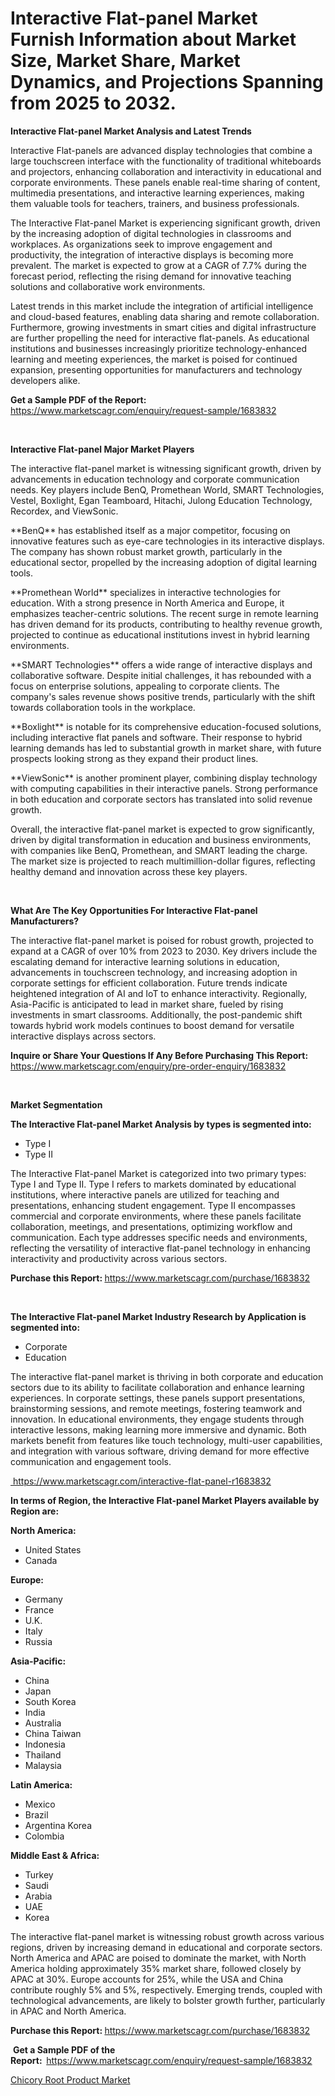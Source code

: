 <p><h1>Interactive Flat-panel Market Furnish Information about Market Size, Market Share, Market Dynamics, and Projections Spanning from 2025 to 2032.</h1></p><p><strong>Interactive Flat-panel Market Analysis and Latest Trends</strong></p>
<p><p>Interactive Flat-panels are advanced display technologies that combine a large touchscreen interface with the functionality of traditional whiteboards and projectors, enhancing collaboration and interactivity in educational and corporate environments. These panels enable real-time sharing of content, multimedia presentations, and interactive learning experiences, making them valuable tools for teachers, trainers, and business professionals.</p><p>The Interactive Flat-panel Market is experiencing significant growth, driven by the increasing adoption of digital technologies in classrooms and workplaces. As organizations seek to improve engagement and productivity, the integration of interactive displays is becoming more prevalent. The market is expected to grow at a CAGR of 7.7% during the forecast period, reflecting the rising demand for innovative teaching solutions and collaborative work environments.</p><p>Latest trends in this market include the integration of artificial intelligence and cloud-based features, enabling data sharing and remote collaboration. Furthermore, growing investments in smart cities and digital infrastructure are further propelling the need for interactive flat-panels. As educational institutions and businesses increasingly prioritize technology-enhanced learning and meeting experiences, the market is poised for continued expansion, presenting opportunities for manufacturers and technology developers alike.</p></p>
<p><strong>Get a Sample PDF of the Report:&nbsp;</strong> <a href="https://www.marketscagr.com/enquiry/request-sample/1683832?utm_campaign=3292&utm_medium=2&utm_source=Github&utm_content=ia&utm_term=26032025&utm_id=interactive-flat-panel">https://www.marketscagr.com/enquiry/request-sample/1683832</a></p>
<p>&nbsp;</p>
<p><strong>Interactive Flat-panel Major Market Players</strong></p>
<p><p>The interactive flat-panel market is witnessing significant growth, driven by advancements in education technology and corporate communication needs. Key players include BenQ, Promethean World, SMART Technologies, Vestel, Boxlight, Egan Teamboard, Hitachi, Julong Education Technology, Recordex, and ViewSonic.</p><p>**BenQ** has established itself as a major competitor, focusing on innovative features such as eye-care technologies in its interactive displays. The company has shown robust market growth, particularly in the educational sector, propelled by the increasing adoption of digital learning tools.</p><p>**Promethean World** specializes in interactive technologies for education. With a strong presence in North America and Europe, it emphasizes teacher-centric solutions. The recent surge in remote learning has driven demand for its products, contributing to healthy revenue growth, projected to continue as educational institutions invest in hybrid learning environments.</p><p>**SMART Technologies** offers a wide range of interactive displays and collaborative software. Despite initial challenges, it has rebounded with a focus on enterprise solutions, appealing to corporate clients. The company's sales revenue shows positive trends, particularly with the shift towards collaboration tools in the workplace.</p><p>**Boxlight** is notable for its comprehensive education-focused solutions, including interactive flat panels and software. Their response to hybrid learning demands has led to substantial growth in market share, with future prospects looking strong as they expand their product lines.</p><p>**ViewSonic** is another prominent player, combining display technology with computing capabilities in their interactive panels. Strong performance in both education and corporate sectors has translated into solid revenue growth.</p><p>Overall, the interactive flat-panel market is expected to grow significantly, driven by digital transformation in education and business environments, with companies like BenQ, Promethean, and SMART leading the charge. The market size is projected to reach multimillion-dollar figures, reflecting healthy demand and innovation across these key players.</p></p>
<p>&nbsp;</p>
<p><strong>What Are The Key Opportunities For Interactive Flat-panel Manufacturers?</strong></p>
<p><p>The interactive flat-panel market is poised for robust growth, projected to expand at a CAGR of over 10% from 2023 to 2030. Key drivers include the escalating demand for interactive learning solutions in education, advancements in touchscreen technology, and increasing adoption in corporate settings for efficient collaboration. Future trends indicate heightened integration of AI and IoT to enhance interactivity. Regionally, Asia-Pacific is anticipated to lead in market share, fueled by rising investments in smart classrooms. Additionally, the post-pandemic shift towards hybrid work models continues to boost demand for versatile interactive displays across sectors.</p></p>
<p><strong>Inquire or Share Your Questions If Any Before Purchasing This Report:</strong> <a href="https://www.marketscagr.com/enquiry/pre-order-enquiry/1683832?utm_campaign=3292&utm_medium=2&utm_source=Github&utm_content=ia&utm_term=26032025&utm_id=interactive-flat-panel">https://www.marketscagr.com/enquiry/pre-order-enquiry/1683832</a></p>
<p>&nbsp;</p>
<p><strong>Market Segmentation</strong></p>
<p><strong>The Interactive Flat-panel Market Analysis by types is segmented into:</strong></p>
<p><ul><li>Type I</li><li>Type II</li></ul></p>
<p><p>The Interactive Flat-panel Market is categorized into two primary types: Type I and Type II. Type I refers to markets dominated by educational institutions, where interactive panels are utilized for teaching and presentations, enhancing student engagement. Type II encompasses commercial and corporate environments, where these panels facilitate collaboration, meetings, and presentations, optimizing workflow and communication. Each type addresses specific needs and environments, reflecting the versatility of interactive flat-panel technology in enhancing interactivity and productivity across various sectors.</p></p>
<p><strong>Purchase this Report:&nbsp;</strong><a href="https://www.marketscagr.com/purchase/1683832?utm_campaign=3292&utm_medium=2&utm_source=Github&utm_content=ia&utm_term=26032025&utm_id=interactive-flat-panel">https://www.marketscagr.com/purchase/1683832</a></p>
<p>&nbsp;</p>
<p><strong>The Interactive Flat-panel Market Industry Research by Application is segmented into:</strong></p>
<p><ul><li>Corporate</li><li>Education</li></ul></p>
<p><p>The interactive flat-panel market is thriving in both corporate and education sectors due to its ability to facilitate collaboration and enhance learning experiences. In corporate settings, these panels support presentations, brainstorming sessions, and remote meetings, fostering teamwork and innovation. In educational environments, they engage students through interactive lessons, making learning more immersive and dynamic. Both markets benefit from features like touch technology, multi-user capabilities, and integration with various software, driving demand for more effective communication and engagement tools.</p></p>
<p><a href="https://www.marketscagr.com/interactive-flat-panel-r1683832?utm_campaign=3292&utm_medium=2&utm_source=Github&utm_content=ia&utm_term=26032025&utm_id=interactive-flat-panel">&nbsp;https://www.marketscagr.com/interactive-flat-panel-r1683832</a></p>
<p><strong>In terms of Region, the Interactive Flat-panel Market Players available by Region are:</strong></p>
<p>
    <p> <strong> North America: </strong>
        <ul>
            <li>United States</li>
            <li>Canada</li>
        </ul>
        </p> 
    <p> <strong> Europe: </strong>
        <ul>
            <li>Germany</li>
            <li>France</li>
            <li>U.K.</li>
            <li>Italy</li>
            <li>Russia</li>
        </ul>
        </p> 
    <p> <strong> Asia-Pacific: </strong>
        <ul>
            <li>China</li>
            <li>Japan</li>
            <li>South Korea</li>
            <li>India</li>
            <li>Australia</li>
            <li>China Taiwan</li>
            <li>Indonesia</li>
            <li>Thailand</li>
            <li>Malaysia</li>
        </ul>
        </p> 
    <p> <strong> Latin America: </strong>
        <ul>
            <li>Mexico</li>
            <li>Brazil</li>
            <li>Argentina Korea</li>
            <li>Colombia</li>
        </ul>
        </p> 
    <p> <strong> Middle East & Africa: </strong>
        <ul>
            <li>Turkey</li>
            <li>Saudi</li>
            <li>Arabia</li>
            <li>UAE</li>
            <li>Korea</li>
        </ul>
    </p>
    </p>
<p><p>The interactive flat-panel market is witnessing robust growth across various regions, driven by increasing demand in educational and corporate sectors. North America and APAC are poised to dominate the market, with North America holding approximately 35% market share, followed closely by APAC at 30%. Europe accounts for 25%, while the USA and China contribute roughly 5% and 5%, respectively. Emerging trends, coupled with technological advancements, are likely to bolster growth further, particularly in APAC and North America.</p></p>
<p><strong>Purchase this Report: </strong><a href="https://www.marketscagr.com/purchase/1683832?utm_campaign=3292&utm_medium=2&utm_source=Github&utm_content=ia&utm_term=26032025&utm_id=interactive-flat-panel">https://www.marketscagr.com/purchase/1683832</a></p>
<p>&nbsp;<strong>Get a Sample PDF of the Report:&nbsp;&nbsp;</strong><a href="https://www.marketscagr.com/enquiry/request-sample/1683832?utm_campaign=3292&utm_medium=2&utm_source=Github&utm_content=ia&utm_term=26032025&utm_id=interactive-flat-panel">https://www.marketscagr.com/enquiry/request-sample/1683832</a></p>
<p><strong></strong></p>
<p><p><a href="https://github.com/stickkinkel/Market-Research-Report-List-1/blob/main/chicory-root-product-market.md?utm_campaign=3292&utm_medium=2&utm_source=Github&utm_content=ia&utm_term=26032025&utm_id=interactive-flat-panel">Chicory Root Product Market</a></p></p>